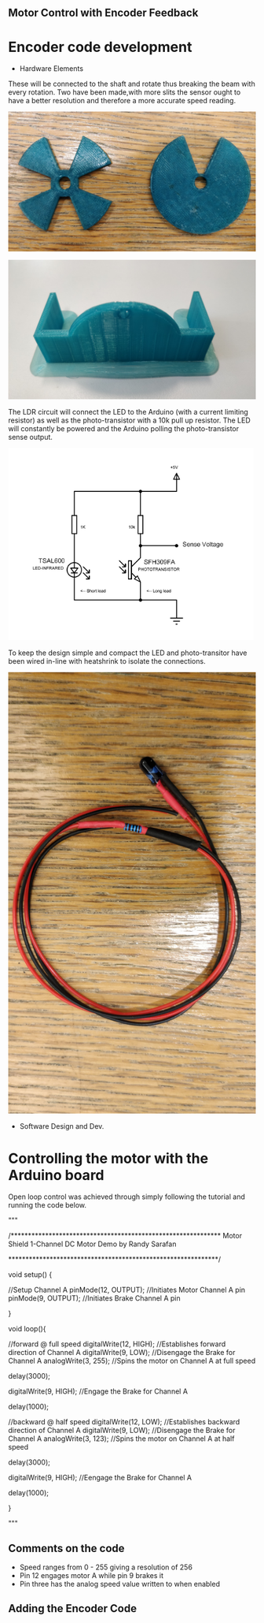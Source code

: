 ## Motor Control with Encoder Feedback

# Encoder code development

- Hardware Elements

These will be connected to the shaft and rotate thus breaking the beam with every rotation. Two have been made,with more slits the sensor ought to have a better resolution and therefore a more accurate speed reading. 

![Images of encoder plates](https://github.com/OThom17/Lab-Journal-Motor/blob/master/Development-Images/Printedslits.jpg)

![Image of LED holding plate](https://github.com/OThom17/Lab-Journal-Motor/blob/master/Development-Images/PrintedLDRH.jpg)

The LDR circuit will connect the LED to the Arduino (with a current limiting resistor) as well as the photo-transistor with a 10k pull up resistor. The LED will constantly be powered and the Arduino polling the photo-transistor sense output.

![Image of the encoder circuit](https://github.com/OThom17/Lab-Journal-Motor/blob/master/Development-Images/LDRCircuit.png)

To keep the design simple and compact the LED and photo-transitor have been wired in-line with heatshrink to isolate the connections.

![Imaage of inline LDR circuitry](https://github.com/OThom17/Lab-Journal-Motor/blob/master/Development-Images/LDR.jpg)


- Software Design and Dev.





# Controlling the motor with the Arduino board 

Open loop control was achieved through simply following the tutorial and running the code below.

"""

/*************************************************************
Motor Shield 1-Channel DC Motor Demo
by Randy Sarafan

*************************************************************/

void setup() {
  
  //Setup Channel A
  pinMode(12, OUTPUT); //Initiates Motor Channel A pin
  pinMode(9, OUTPUT); //Initiates Brake Channel A pin
  
}

void loop(){
  
  //forward @ full speed
  digitalWrite(12, HIGH); //Establishes forward direction of Channel A
  digitalWrite(9, LOW);   //Disengage the Brake for Channel A
  analogWrite(3, 255);   //Spins the motor on Channel A at full speed
  
  delay(3000);
  
  digitalWrite(9, HIGH); //Engage the Brake for Channel A

  delay(1000);
  
  //backward @ half speed
  digitalWrite(12, LOW); //Establishes backward direction of Channel A
  digitalWrite(9, LOW);   //Disengage the Brake for Channel A
  analogWrite(3, 123);   //Spins the motor on Channel A at half speed
  
  delay(3000);
  
  digitalWrite(9, HIGH); //Eengage the Brake for Channel A
  
  delay(1000);
  
}

"""

## Comments on the code

- Speed ranges from 0 - 255 giving a resolution of 256
- Pin 12 engages motor A while pin 9 brakes it
- Pin three has the analog speed value written to when enabled

## Adding the Encoder Code










